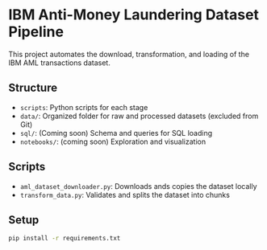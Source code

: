 # IBM Anti-Money Laundering Dataset Pipeline

This project automates the download, transformation, and loading of the IBM AML transactions dataset.

## Structure

- `scripts`: Python scripts for each stage
- `data/`: Organized folder for raw and processed datasets (excluded from Git)
- `sql/`: (Coming soon) Schema and queries for SQL loading
- `notebooks/`: (coming soon) Exploration and visualization

## Scripts

- `aml_dataset_downloader.py`: Downloads ands copies the dataset locally
- `transform_data.py`: Validates and splits the dataset into chunks

## Setup

```bash
pip install -r requirements.txt